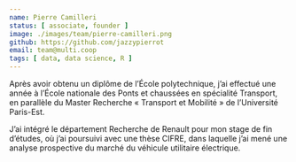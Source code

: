 ```yaml
---
name: Pierre Camilleri
status: [ associate, founder ]
image: ./images/team/pierre-camilleri.png
github: https://github.com/jazzypierrot
email: team@multi.coop
tags: [ data, data science, R ]
---
```


<p class="readmore">
  Après avoir obtenu un diplôme de l’École polytechnique, j’ai effectué une année à l’École nationale des Ponts et chaussées en spécialité Transport, en parallèle du Master Recherche « Transport et Mobilité » de l’Université Paris-Est. 
</p>

J’ai intégré le département Recherche de Renault pour mon stage de fin d’études, où j’ai poursuivi avec une thèse CIFRE, dans laquelle j’ai mené une analyse prospective du marché du véhicule utilitaire électrique.
